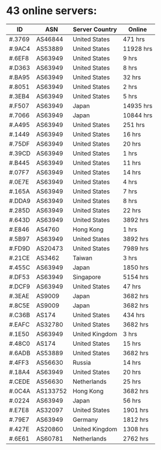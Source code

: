 # 43 online servers:

| ID | ASN | Server Country | Online |
| ------ | ------ | ------ | ------ |
| #.3769 | AS46844 | United States | 471 hrs |
| #.9AC4 | AS53889 | United States | 11928 hrs |
| #.6EF8 | AS63949 | United States | 9 hrs |
| #.D363 | AS63949 | United States | 8 hrs |
| #.BA95 | AS63949 | United States | 32 hrs |
| #.8051 | AS63949 | United States | 2 hrs |
| #.3EB4 | AS63949 | United States | 5 hrs |
| #.F507 | AS63949 | Japan | 14935 hrs |
| #.7066 | AS63949 | Japan | 10844 hrs |
| #.A495 | AS63949 | United States | 251 hrs |
| #.1449 | AS63949 | United States | 16 hrs |
| #.75DF | AS63949 | United States | 20 hrs |
| #.39CD | AS63949 | United States | 1 hrs |
| #.B445 | AS63949 | United States | 11 hrs |
| #.07F7 | AS63949 | United States | 14 hrs |
| #.0E7E | AS63949 | United States | 4 hrs |
| #.165A | AS63949 | United States | 7 hrs |
| #.DDA9 | AS63949 | United States | 8 hrs |
| #.285D | AS63949 | United States | 22 hrs |
| #.643D | AS63949 | United States | 3892 hrs |
| #.E846 | AS4760 | Hong Kong | 1 hrs |
| #.5B97 | AS63949 | United States | 3892 hrs |
| #.FD9D | AS20473 | United States | 7989 hrs |
| #.21CE | AS3462 | Taiwan | 3 hrs |
| #.455C | AS63949 | Japan | 1850 hrs |
| #.DF53 | AS63949 | Singapore | 5154 hrs |
| #.DCF9 | AS63949 | United States | 47 hrs |
| #.3EAE | AS9009 | Japan | 3682 hrs |
| #.8C5E | AS9009 | Japan | 3682 hrs |
| #.C36B | AS174 | United States | 434 hrs |
| #.EAFC | AS32780 | United States | 3682 hrs |
| #.1E50 | AS63949 | United Kingdom | 3 hrs |
| #.48C0 | AS174 | United States | 15 hrs |
| #.6ADB | AS53889 | United States | 3682 hrs |
| #.4FF3 | AS56630 | Russia | 14 hrs |
| #.18A4 | AS63949 | United States | 20 hrs |
| #.CEDE | AS56630 | Netherlands | 25 hrs |
| #.0C4A | AS133752 | Hong Kong | 3682 hrs |
| #.0224 | AS63949 | Japan | 56 hrs |
| #.E7E8 | AS32097 | United States | 1901 hrs |
| #.79E7 | AS63949 | Germany | 1812 hrs |
| #.427E | AS20860 | United Kingdom | 1308 hrs |
| #.6E61 | AS60781 | Netherlands | 2762 hrs |

